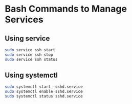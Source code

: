 # Bash Commands to Manage Services

## Using service

```bash
sudo service ssh start
sudo service ssh stop
sudo service ssh status
```

## Using systemctl

```bash
sudo systemctl start  sshd.service
sudo systemctl enable sshd.service
sudo systemctl status sshd.service
```
